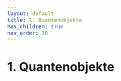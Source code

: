 ```yaml
---
layout: default
title: 1. Quantenobjekte
has_children: true
nav_order: 10
---
```


# 1. Quantenobjekte
